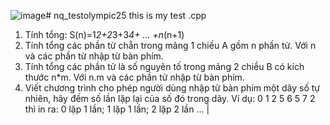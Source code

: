 ![image](https://github.com/user-attachments/assets/0bafbc38-73ea-4335-8a64-4e5c4e271b95)# nq_testolympic25
this is my test .cpp


1. Tính tổng: S(n)=1*2+2*3+3*4+ ... +n*(n+1)
2. Tính tổng các phần từ chẵn trong mảng 1 chiều A gồm n phần từ.
Với n và các phần từ nhập từ bàn phím.
3. Tính tổng các phần tử là số nguyên tố trong mảng 2 chiều B có
kích thước n*m. Với n.m và các phần tử nhập từ bàn phím.
4. Viết chương trình cho phép người dùng nhập từ bàn phím một dãy
số tự nhiên, hãy đếm số lần lặp lại của số đó trong dãy. Ví dụ: 0 1
2 5 6 5 7 2 thì in ra: 0 lặp 1 lần; 1 lặp 1 lần; 2 lặp 2 lần ... |
